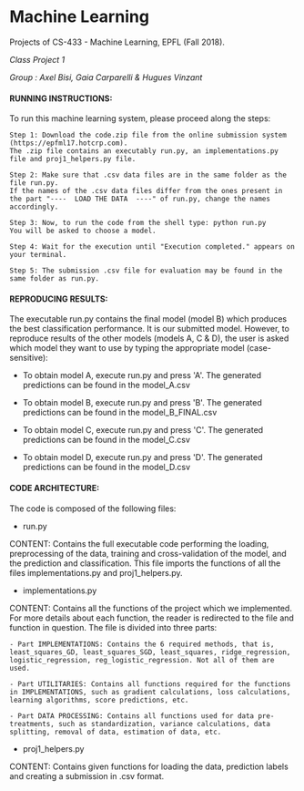 # Machine Learning
Projects of CS-433 - Machine Learning, EPFL (Fall 2018).

_Class Project 1_

_Group : Axel Bisi, Gaia Carparelli & Hugues Vinzant_


#### RUNNING INSTRUCTIONS:

To run this machine learning system, please proceed along the steps:

	Step 1: Download the code.zip file from the online submission system (https://epfml17.hotcrp.com). 
	The .zip file contains an executably run.py, an implementations.py file and proj1_helpers.py file.
	
	Step 2: Make sure that .csv data files are in the same folder as the file run.py. 
	If the names of the .csv data files differ from the ones present in the part "----  LOAD THE DATA  ----" of run.py, change the names accordingly.

	Step 3: Now, to run the code from the shell type: python run.py 
	You will be asked to choose a model.

	Step 4: Wait for the execution until "Execution completed." appears on your terminal.
	
	Step 5: The submission .csv file for evaluation may be found in the same folder as run.py.


#### REPRODUCING RESULTS:

The executable run.py contains the final model (model B) which produces the best classification performance. It is our submitted model. However, to reproduce results of the other models (models A, C & D), the user is asked which model they want to use by typing the appropriate model (case-sensitive):

- To obtain model A, execute run.py and press 'A'.
  The generated predictions can be found in the model_A.csv

- To obtain model B, execute run.py and press 'B'. 
  The generated predictions can be found in the model_B_FINAL.csv

- To obtain model C, execute run.py and press 'C'.
  The generated predictions can be found in the model_C.csv

- To obtain model D, execute run.py and press 'D'.
  The generated predictions can be found in the model_D.csv

#### CODE ARCHITECTURE:

The code is composed of the following files:

 - run.py
 
 CONTENT: Contains the full executable code performing the loading, preprocessing of the data, training and cross-validation of the model, and the prediction and classification. This file imports the functions of all the files implementations.py and proj1_helpers.py. 

 - implementations.py
 
 CONTENT: Contains all the functions of the project which we implemented. For more details about each function, the reader is redirected to the file and function in question. The file is divided into three parts:
 
 	- Part IMPLEMENTATIONS: Contains the 6 required methods, that is, least_squares_GD, least_squares_SGD, least_squares, ridge_regression, logistic_regression, reg_logistic_regression. Not all of them are used.
	
	- Part UTILITARIES: Contains all functions required for the functions in IMPLEMENTATIONS, such as gradient calculations, loss calculations, learning algorithms, score predictions, etc.  
	
	- Part DATA PROCESSING: Contains all functions used for data pre-treatments, such as standardization, variance calculations, data splitting, removal of data, estimation of data, etc.
	
	
- proj1_helpers.py

CONTENT: Contains given functions for loading the data, prediction labels and creating a submission in .csv format.



